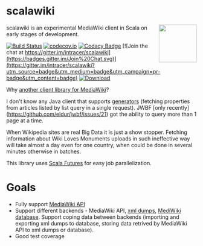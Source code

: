 # scalawiki
<img src="https://github.com/intracer/scalawiki/blob/master/resources/scalawiki.png?raw=true"  align="right" width="100" />
scalawiki is an experimental MediaWiki client in Scala on early stages of development.



[![Build Status](https://travis-ci.org/intracer/scalawiki.svg?branch=master)](https://travis-ci.org/intracer/scalawiki?branch=master)
[![codecov.io](http://codecov.io/github/intracer/scalawiki/coverage.svg?branch=master)](http://codecov.io/github/intracer/scalawiki?branch=master)
[![Codacy Badge](https://www.codacy.com/project/badge/83a1a032be754d0c81b87e9633988ae2)](https://www.codacy.com/public/intracer/scalawiki)
[![Join the chat at https://gitter.im/intracer/scalawiki](https://badges.gitter.im/Join%20Chat.svg)](https://gitter.im/intracer/scalawiki?utm_source=badge&utm_medium=badge&utm_campaign=pr-badge&utm_content=badge)
[ ![Download](https://api.bintray.com/packages/intracer/maven/scalawiki/images/download.svg) ](https://bintray.com/intracer/maven/scalawiki/_latestVersion)


Why [another client library for MediaWiki](https://www.mediawiki.org/wiki/API:Client_code)?

I don't know any Java client that supports [generators](https://www.mediawiki.org/wiki/API:Query#Generators) (fetching properties from articles listed by list query in a single request). JWBF [only recently] (https://github.com/eldur/jwbf/issues/21) got the ability to query more than 1 page at a time. 

When Wikipedia sites are real Big Data it is just a show stopper. Fetching information about Wiki Loves Monuments uploads in such ineffective way will take almost a day even for one country, when could be done in several minutes otherwise in batches.

This library uses [Scala Futures](http://docs.scala-lang.org/overviews/core/futures.html) for easy job parallelization.


# Goals
  * Fully support [MediaWiki API](https://www.mediawiki.org/wiki/API:Main_page)
  * Support different backends - MediaWiki API, [xml dumps](https://meta.wikimedia.org/wiki/Data_dumps), [MediWiki database](https://www.mediawiki.org/wiki/Manual:Database_layout). Support coping data between backends (importing and exporting xml dumps to database, storing data retrived by MediaWiki API to xml dumps or database).
  * Good test coverage
